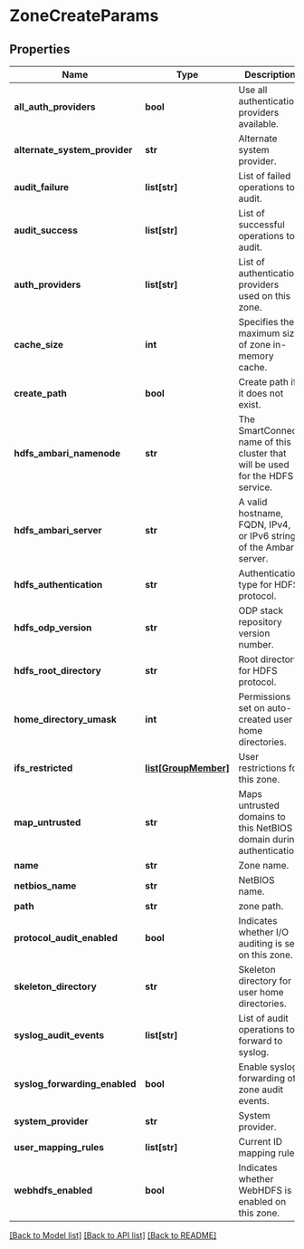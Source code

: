 # ZoneCreateParams

## Properties
Name | Type | Description | Notes
------------ | ------------- | ------------- | -------------
**all_auth_providers** | **bool** | Use all authentication providers available. | [optional] 
**alternate_system_provider** | **str** | Alternate system provider. | [optional] 
**audit_failure** | **list[str]** | List of failed operations to audit. | [optional] 
**audit_success** | **list[str]** | List of successful operations to audit. | [optional] 
**auth_providers** | **list[str]** | List of authentication providers used on this zone. | [optional] 
**cache_size** | **int** | Specifies the maximum size of zone in-memory cache. | [optional] 
**create_path** | **bool** | Create path if it does not exist. | [optional] 
**hdfs_ambari_namenode** | **str** | The SmartConnect name of this cluster that will be used for the HDFS service. | [optional] 
**hdfs_ambari_server** | **str** | A valid hostname, FQDN, IPv4, or IPv6 string of the Ambari server. | [optional] 
**hdfs_authentication** | **str** | Authentication type for HDFS protocol. | [optional] 
**hdfs_odp_version** | **str** | ODP stack repository version number. | [optional] 
**hdfs_root_directory** | **str** | Root directory for HDFS protocol. | [optional] 
**home_directory_umask** | **int** | Permissions set on auto-created user home directories. | [optional] 
**ifs_restricted** | [**list[GroupMember]**](GroupMember.md) | User restrictions for this zone. | [optional] 
**map_untrusted** | **str** | Maps untrusted domains to this NetBIOS domain during authentication. | [optional] 
**name** | **str** | Zone name. | 
**netbios_name** | **str** | NetBIOS name. | [optional] 
**path** | **str** | zone path. | [optional] 
**protocol_audit_enabled** | **bool** | Indicates whether I/O auditing is set on this zone. | [optional] 
**skeleton_directory** | **str** | Skeleton directory for user home directories. | [optional] 
**syslog_audit_events** | **list[str]** | List of audit operations to forward to syslog. | [optional] 
**syslog_forwarding_enabled** | **bool** | Enable syslog forwarding of zone audit events. | [optional] 
**system_provider** | **str** | System provider. | [optional] 
**user_mapping_rules** | **list[str]** | Current ID mapping rules. | [optional] 
**webhdfs_enabled** | **bool** | Indicates whether WebHDFS is enabled on this zone. | [optional] 

[[Back to Model list]](../README.md#documentation-for-models) [[Back to API list]](../README.md#documentation-for-api-endpoints) [[Back to README]](../README.md)


